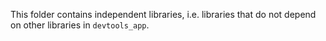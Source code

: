 This folder contains independent libraries, i.e. libraries that do not depend on other libraries in `devtools_app`.